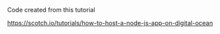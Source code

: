 Code created from this tutorial

https://scotch.io/tutorials/how-to-host-a-node-js-app-on-digital-ocean
